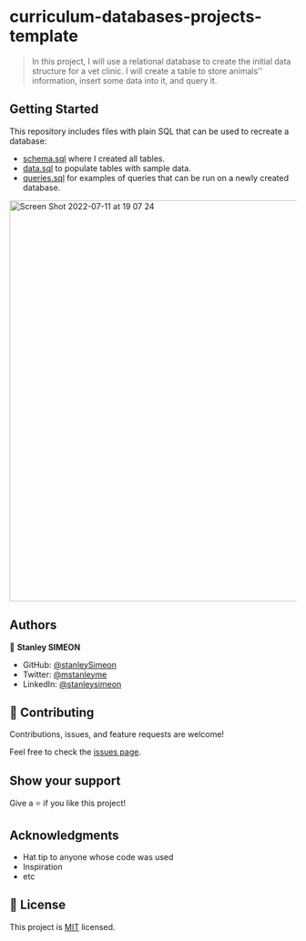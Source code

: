 # curriculum-databases-projects-template

> In this project, I will use a relational database to create the initial data structure for a vet clinic. I will create a table to store animals'' information, insert some data into it, and query it.

## Getting Started

This repository includes files with plain SQL that can be used to recreate a database:

- [schema.sql](./schema.sql)  where I created all tables.
- [data.sql](./data.sql) to populate tables with sample data.
- [queries.sql](./queries.sql) for examples of queries that can be run on a newly created database. 

<img width="705" alt="Screen Shot 2022-07-11 at 19 07 24" src="https://user-images.githubusercontent.com/91237525/178329833-b85227dc-ea82-406b-b789-6d3e913a18e5.png">


## Authors

👤 **Stanley SIMEON**

- GitHub: [@stanleySimeon](https://github.com/stanleySimeon)
- Twitter: [@mstanleyme](https://twitter.com/mstanleyme)
- LinkedIn: [@stanleysimeon](https://www.linkedin.com/in/stanleysimeon/)

## 🤝 Contributing

Contributions, issues, and feature requests are welcome!

Feel free to check the [issues page](../../issues/).

## Show your support

Give a ⭐️ if you like this project!

## Acknowledgments

- Hat tip to anyone whose code was used
- Inspiration
- etc

## 📝 License

This project is [MIT](./MIT.md) licensed.
